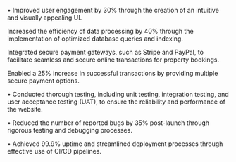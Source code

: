 • Improved user engagement by 30% through the creation of an intuitive and visually
appealing UI.

Increased the efficiency of data processing by 40% through the implementation of
optimized database queries and indexing.

Integrated secure payment gateways, such as Stripe and PayPal, to facilitate seamless
and secure online transactions for property bookings.

Enabled a 25% increase in successful transactions by providing multiple secure payment
options.

• Conducted thorough testing, including unit testing, integration testing, and user
acceptance testing (UAT), to ensure the reliability and performance of the website.

• Reduced the number of reported bugs by 35% post-launch through rigorous testing and
debugging processes.

• Achieved 99.9% uptime and streamlined deployment processes through effective use of
CI/CD pipelines.
